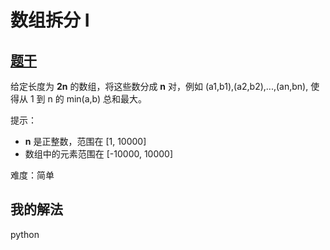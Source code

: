 # 数组拆分 I

## [题干](https://leetcode-cn.com/problems/array-partition-i/)

给定长度为 **2n** 的数组，将这些数分成 **n** 对，例如 (a1,b1),(a2,b2),...,(an,bn), 使得从 1 到 n 的 min(a,b) 总和最大。

提示：

- **n** 是正整数，范围在 [1, 10000]
- 数组中的元素范围在 [-10000, 10000]

难度：简单

## 我的解法

python

```python

```
